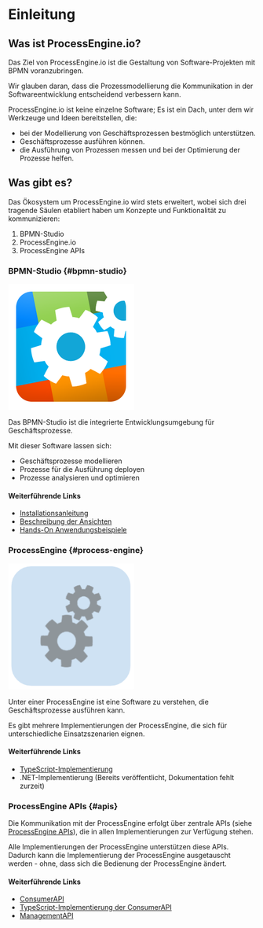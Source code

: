 # Einleitung

## Was ist ProcessEngine.io?

Das Ziel von ProcessEngine.io ist die Gestaltung von Software-Projekten mit
BPMN voranzubringen.

Wir glauben daran, dass die Prozessmodellierung die Kommunikation in der
Softwareentwicklung entscheidend verbessern kann.

ProcessEngine.io ist keine einzelne Software; Es ist ein Dach, unter dem wir
Werkzeuge und Ideen bereitstellen, die:

* bei der Modellierung von Geschäftsprozessen bestmöglich unterstützen.
* Geschäftsprozesse ausführen können.
* die Ausführung von Prozessen messen und bei der Optimierung der Prozesse
  helfen.

## Was gibt es?

Das Ökosystem um ProcessEngine.io wird stets erweitert, wobei sich drei
tragende Säulen etabliert haben um Konzepte und Funktionalität zu
kommunizieren:

1. BPMN-Studio
1. ProcessEngine.io
1. ProcessEngine APIs

### BPMN-Studio {#bpmn-studio}

<img src="./images/bpmn-studio-icon.png" width="256" height="256" />

Das BPMN-Studio ist die integrierte Entwicklungsumgebung für Geschäftsprozesse.

Mit dieser Software lassen sich:

* Geschäftsprozesse modellieren
* Prozesse für die Ausführung deployen
* Prozesse analysieren und optimieren

#### Weiterführende Links

* [Installationsanleitung](./getting-started/installation.md)
* [Beschreibung der Ansichten](./bpmn-studio/beschreibung-ansichten.md)
* [Hands-On Anwendungsbeispiele](./bpmn-studio/hands-on/README.md)

### ProcessEngine {#process-engine}

<img src="./images/process-engine-icon.png" width="256" height="256" />

Unter einer ProcessEngine ist eine Software zu verstehen,
die Geschäftsprozesse ausführen kann.

Es gibt mehrere Implementierungen der ProcessEngine, die sich für
unterschiedliche Einsatzszenarien eignen.

#### Weiterführende Links

* [TypeScript-Implementierung](./getting-started/installation.md)
* .NET-Implementierung (Bereits veröffentlicht, Dokumentation fehlt zurzeit)

### ProcessEngine APIs {#apis}

Die Kommunikation mit der ProcessEngine erfolgt über zentrale APIs
(siehe [ProcessEngine APIs](#apis)), die in allen Implementierungen
zur Verfügung stehen.

Alle Implementierungen der ProcessEngine unterstützen diese APIs. Dadurch kann
die Implementierung der ProcessEngine ausgetauscht werden - ohne, dass sich die
Bedienung der ProcessEngine ändert.

#### Weiterführende Links

* [ConsumerAPI](./api/consumer_api/README.md)
* [TypeScript-Implementierung der ConsumerAPI](./processengine/typescript/consumer_api/README.md)
* [ManagementAPI](./api/management-api.md)
